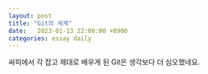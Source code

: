 ```yaml
---
layout: post
title: "Git의 세계"
date:   2023-01-13 22:00:00 +0900
categories: essay daily
---
```


싸피에서 각 잡고 제대로 배우게 된 Git은 생각보다 더 심오했네요.